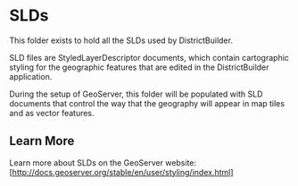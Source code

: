 SLDs
====

This folder exists to hold all the SLDs used by DistrictBuilder.

SLD files are StyledLayerDescriptor documents, which contain cartographic
styling for the geographic features that are edited in the DistrictBuilder
application.

During the setup of GeoServer, this folder will be populated with SLD
documents that control the way that the geography will appear in map tiles
and as vector features.

Learn More
----------

Learn more about SLDs on the GeoServer website: [http://docs.geoserver.org/stable/en/user/styling/index.html]
